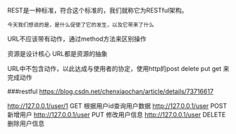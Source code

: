 REST是一种标准，符合这个标准的，我们就称它为RESTful架构。

    今天我们想说的是，是什么促使了它的发生，以及它带来了什么
URL不应该带有动作，通过method方法来区别操作

资源是设计核心 URL都是资源的抽象

URL中不包含动作，以此达成与使用者的协定，使用http的post
delete put get 来完成动作







































###restful
https://blog.csdn.net/chenxiaochan/article/details/73716617

http://127.0.0.1/user/1 GET  根据用户id查询用户数据
http://127.0.0.1/user  POST 新增用户
http://127.0.0.1/user  PUT 修改用户信息
http://127.0.0.1/user  DELETE 删除用户信息